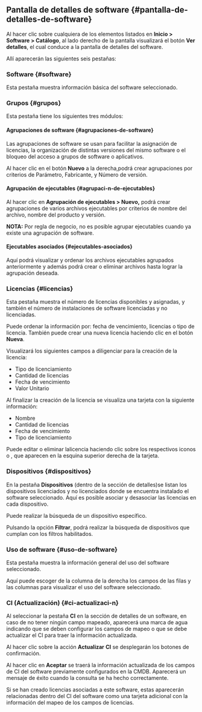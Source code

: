 ## Pantalla de detalles de software {#pantalla-de-detalles-de-software}

Al hacer clic sobre cualquiera de los elementos listados en **Inicio &gt; Software &gt; Catálogo**, al lado derecho de la pantalla visualizará el botón **Ver detalles**, el cual conduce a la pantalla de detalles del software.

Allí aparecerán las siguientes seis pestañas:

### Software {#software}

Esta pestaña muestra información básica del software seleccionado.

### Grupos {#grupos}

Esta pestaña tiene los siguientes tres módulos:

#### Agrupaciones de software {#agrupaciones-de-software}

Las agrupaciones de software se usan para facilitar la asignación de licencias, la organización de distintas versiones del mismo software o el bloqueo del acceso a grupos de software o aplicativos.

Al hacer clic en el botón **Nuevo** a la derecha,podrá crear agrupaciones por criterios de Parámetro, Fabricante, y Número de versión.

#### Agrupación de ejecutables {#agrupaci-n-de-ejecutables}

Al hacer clic en **Agrupación de ejecutables &gt; Nuevo,** podrá crear agrupaciones de varios archivos ejecutables por criterios de nombre del archivo, nombre del producto y versión.

**NOTA:** Por regla de negocio, no es posible agrupar ejecutables cuando ya existe una agrupación de software.

#### Ejecutables asociados {#ejecutables-asociados}

Aquí podrá visualizar y ordenar los archivos ejecutables agrupados anteriormente y además podrá crear o eliminar archivos hasta lograr la agrupación deseada.

### Licencias {#licencias}

Esta pestaña muestra el número de licencias disponibles y asignadas, y también el número de instalaciones de software licenciadas y no licenciadas.

Puede ordenar la información por:  fecha de vencimiento, licencias o tipo de licencia. También puede crear una nueva licencia haciendo clic en el botón **Nueva**.

Visualizará los siguientes campos a diligenciar para la creación de la licencia:

*   Tipo de licenciamiento
*   Cantidad de licencias
*   Fecha de vencimiento
*   Valor Unitario

Al finalizar la creación de la licencia se visualiza una tarjeta con la siguiente información:

*   Nombre
*   Cantidad de licencias
*   Fecha de vencimiento
*   Tipo de licenciamiento

Puede editar o eliminar lalicencia haciendo clic sobre los respectivos iconos o , que aparecen en la esquina superior derecha de la tarjeta.

### Dispositivos {#dispositivos}

En la pestaña **Dispositivos** (dentro de la sección de detalles)se listan los dispositivos licenciados y no licenciados donde se encuentra instalado el software seleccionado. Aquí es posible asociar y desasociar las licencias en cada dispositivo.

Puede realizar la búsqueda de un dispositivo específico.

Pulsando la opción **Filtrar**, podrá realizar la búsqueda de dispositivos que cumplan con los filtros habilitados.

### Uso de software {#uso-de-software}

Esta pestaña muestra la información general del uso del software seleccionado.

Aquí puede escoger de la columna de la derecha los campos de las filas y las columnas para visualizar el uso del software seleccionado.

### CI (Actualización) {#ci-actualizaci-n}

Al seleccionar la pestaña **CI** en la sección de detalles de un software, en caso de no tener ningún campo mapeado, aparecerá una marca de agua indicando que se deben configurar los campos de mapeo o que se debe actualizar el CI para traer la información actualizada.

Al hacer clic sobre la acción **Actualizar** **CI** se desplegarán los botones de confirmación.

Al hacer clic en **Aceptar** se traerá la información actualizada de los campos de CI del software previamente configurados en la CMDB. Aparecerá un mensaje de éxito cuando la consulta se ha hecho correctamente.

Si se han creado licencias asociadas a este software, estas aparecerán relacionadas dentro del CI del software como una tarjeta adicional con la información del mapeo de los campos de licencias.